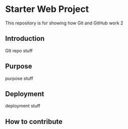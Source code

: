 # Starter Web Project

This repository is for showing how Git and GitHub work 2

## Introduction

GIt repo stuff

## Purpose
purpose stuff

## Deployment
deployment stuff

## How to contribute